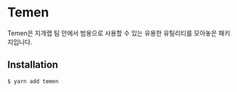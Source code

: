 # Temen

Temen은 지개랩 팀 안에서 범용으로 사용할 수 있는 유용한 유틸리티를 모아놓은 패키지입니다.

## Installation

```bash
$ yarn add temen
```
